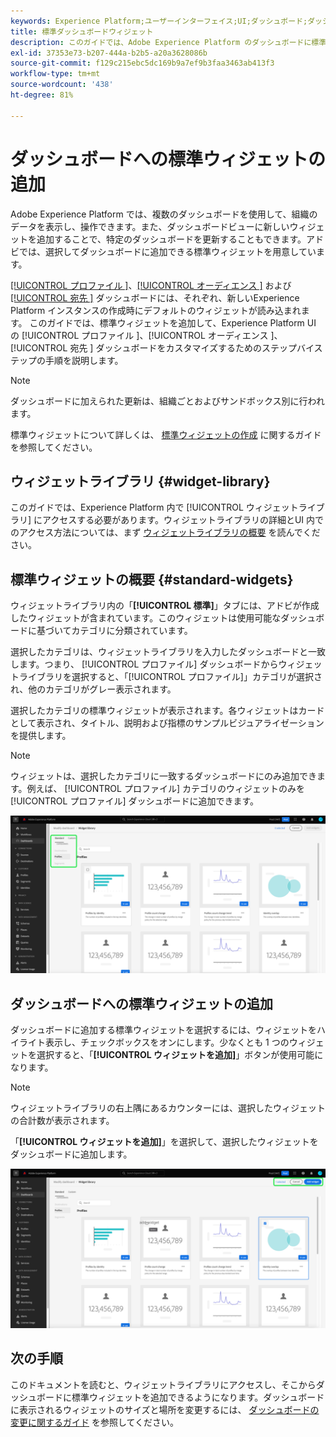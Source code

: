 ```yaml
---
keywords: Experience Platform;ユーザーインターフェイス;UI;ダッシュボード;ダッシュボード;プロファイル;セグメント;宛先;ライセンスの使用
title: 標準ダッシュボードウィジェット
description: このガイドでは、Adobe Experience Platform のダッシュボードに標準ウィジェットを追加するための手順を説明します。
exl-id: 37353e73-b207-444a-b2b5-a20a3628086b
source-git-commit: f129c215ebc5dc169b9a7ef9b3faa3463ab413f3
workflow-type: tm+mt
source-wordcount: '438'
ht-degree: 81%

---
```


# ダッシュボードへの標準ウィジェットの追加

Adobe Experience Platform では、複数のダッシュボードを使用して、組織のデータを表示し、操作できます。また、ダッシュボードビューに新しいウィジェットを追加することで、特定のダッシュボードを更新することもできます。アドビでは、選択してダッシュボードに追加できる標準ウィジェットを用意しています。

[[!UICONTROL  プロファイル ]](../guides/profiles.md#default-widgets)、[[!UICONTROL  オーディエンス ]](../guides/audiences.md#default-widgets) および [[!UICONTROL  宛先 ]](../guides/destinations.md#default-widgets) ダッシュボードには、それぞれ、新しいExperience Platform インスタンスの作成時にデフォルトのウィジェットが読み込まれます。 このガイドでは、標準ウィジェットを追加して、Experience Platform UI の [!UICONTROL  プロファイル ]、[!UICONTROL  オーディエンス ]、[!UICONTROL  宛先 ] ダッシュボードをカスタマイズするためのステップバイステップの手順を説明します。

>[!NOTE]
>
>ダッシュボードに加えられた更新は、組織ごとおよびサンドボックス別に行われます。

標準ウィジェットについて詳しくは、 [標準ウィジェットの作成](custom-widgets.md) に関するガイドを参照してください。

## ウィジェットライブラリ {#widget-library}

このガイドでは、Experience Platform 内で [!UICONTROL ウィジェットライブラリ] にアクセスする必要があります。ウィジェットライブラリの詳細とUI 内でのアクセス方法については、まず [ウィジェットライブラリの概要](widget-library.md) を読んでください。

## 標準ウィジェットの概要 {#standard-widgets}

ウィジェットライブラリ内の「**[!UICONTROL 標準]**」タブには、アドビが作成したウィジェットが含まれています。このウィジェットは使用可能なダッシュボードに基づいてカテゴリに分類されています。

選択したカテゴリは、ウィジェットライブラリを入力したダッシュボードと一致します。つまり、 [!UICONTROL プロファイル] ダッシュボードからウィジェットライブラリを選択すると、「[!UICONTROL プロファイル]」カテゴリが選択され、他のカテゴリがグレー表示されます。

選択したカテゴリの標準ウィジェットが表示されます。各ウィジェットはカードとして表示され、タイトル、説明および指標のサンプルビジュアライゼーションを提供します。

>[!NOTE]
>
>ウィジェットは、選択したカテゴリに一致するダッシュボードにのみ追加できます。例えば、 [!UICONTROL プロファイル] カテゴリのウィジェットのみを [!UICONTROL プロファイル] ダッシュボードに追加できます。

![ 「標準」タブと使用可能なカテゴリがハイライト表示されたウィジェットライブラリワークスペース ](../images/customization/standard-widgets.png)

## ダッシュボードへの標準ウィジェットの追加

ダッシュボードに追加する標準ウィジェットを選択するには、ウィジェットをハイライト表示し、チェックボックスをオンにします。少なくとも 1 つのウィジェットを選択すると、「**[!UICONTROL ウィジェットを追加]**」ボタンが使用可能になります。

>[!NOTE]
>
>ウィジェットライブラリの右上隅にあるカウンターには、選択したウィジェットの合計数が表示されます。

「**[!UICONTROL ウィジェットを追加]**」を選択して、選択したウィジェットをダッシュボードに追加します。

![ ウィジェットが選択され、「ウィジェットを追加」と「キャンセル」がハイライト表示されているウィジェットライブラリワークスペース ](../images/customization/add-widget.png)

## 次の手順

このドキュメントを読むと、ウィジェットライブラリにアクセスし、そこからダッシュボードに標準ウィジェットを追加できるようになります。ダッシュボードに表示されるウィジェットのサイズと場所を変更するには、 [ダッシュボードの変更に関するガイド](modify.md) を参照してください。
